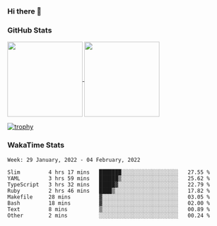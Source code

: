 ### Hi there 👋

### GitHub Stats

<a href="https://github.com/anuraghazra/github-readme-stats">
  <img align="center" height="170px" src="https://github-readme-stats.vercel.app/api/top-langs/?username=tksfjt1024&layout=compact&count_private=true&show_icons=true&show_icons=true&theme=graywhite" />
</a>
<a href="https://github.com/anuraghazra/github-readme-stats">
  <img align="center" height="170px" src="https://github-readme-stats.vercel.app/api?username=tksfjt1024&count_private=true&show_icons=true&show_icons=true&theme=graywhite" />
</a>

[![trophy](https://github-profile-trophy.vercel.app/?username=tksfjt1024)](https://github.com/ryo-ma/github-profile-trophy)

### WakaTime Stats

<!--START_SECTION:waka-->
```text
Week: 29 January, 2022 - 04 February, 2022

Slim         4 hrs 17 mins   ███████░░░░░░░░░░░░░░░░░░   27.55 % 
YAML         3 hrs 59 mins   ██████▒░░░░░░░░░░░░░░░░░░   25.62 % 
TypeScript   3 hrs 32 mins   █████▓░░░░░░░░░░░░░░░░░░░   22.79 % 
Ruby         2 hrs 46 mins   ████▒░░░░░░░░░░░░░░░░░░░░   17.82 % 
Makefile     28 mins         ▓░░░░░░░░░░░░░░░░░░░░░░░░   03.05 % 
Bash         18 mins         ▓░░░░░░░░░░░░░░░░░░░░░░░░   02.00 % 
Text         8 mins          ▒░░░░░░░░░░░░░░░░░░░░░░░░   00.89 % 
Other        2 mins          ░░░░░░░░░░░░░░░░░░░░░░░░░   00.24 % 
```
<!--END_SECTION:waka-->
